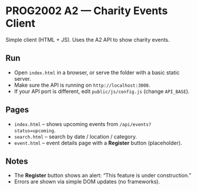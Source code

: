 # PROG2002 A2 — Charity Events Client

Simple client (HTML + JS). Uses the A2 API to show charity events.

## Run
- Open `index.html` in a browser, or serve the folder with a basic static server.
- Make sure the API is running on `http://localhost:3000`.
- If your API port is different, edit `public/js/config.js` (change `API_BASE`).

## Pages
- `index.html` – shows upcoming events from `/api/events?status=upcoming`.
- `search.html` – search by date / location / category.
- `event.html` – event details page with a **Register** button (placeholder).

## Notes
- The **Register** button shows an alert: “This feature is under construction.”
- Errors are shown via simple DOM updates (no frameworks).
